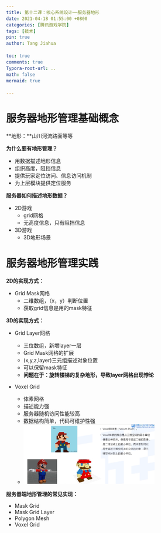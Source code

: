 ```yaml
---
title: 第十二课：核心系统设计——服务器地形
date: 2021-04-18 01:55:00 +0800
categories: [腾讯游戏学院]
tags: [技术]
pin: true
author: Tang Jiahua

toc: true
comments: true
Typora-root-url: ..
math: false
mermaid: true 

---
```


# 服务器地形管理基础概念

**地形：**山川河流路面等等

**为什么要有地形管理？**

- 用数据描述地形信息
- 组织高度，阻挡信息
- 提供玩家定位访问、信息访问机制
- 为上层模块提供定位服务

**服务器如何描述地形数据？**

- 2D游戏
  - grid网格
  - 无高度信息，只有阻挡信息
- 3D游戏
  - 3D地形场景

# 服务器地形管理实践

**2D的实现方式：**

- Grid Mask网格
  - 二维数组，（x，y）判断位置
  - 获取grid信息是用的mask特征

**3D的实现方式：**

- Grid Layer网格
  - 三位数组，新增layer一层
  - Grid Mask网格的扩展
  - (x,y,z,layer)三元组描述对象位置
  - 可以保留mask特征
  - **问题在于：旋转楼梯的复杂地形，导致layer网格出现悖论**

- Voxel Grid
  - 体素网格
  - 描述能力强
  - 服务器随机访问性能较高
  - 数据结构简单，代码可维护性强
  - <img src="/assets/blog_res/2021-04-18-fu-wu-qi-di-xing.assets/Screen%20Shot%202021-04-18%20at%2002.11.45.png" alt="Screen Shot 2021-04-18 at 02.11.45" style="zoom:35%;"/>

**服务器端地形管理的常见实现：**

- Mask Grid
- Mask Grid Layer
- Polygon Mesh
- Voxel Grid